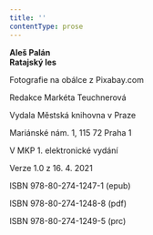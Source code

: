 ```yaml
---
title: ''
contentType: prose
---
```


<section>

**Aleš Palán  
Ratajský les**

</section>

<section>

Fotografie na obálce z Pixabay.com

Redakce Markéta Teuchnerová

</section>

<section>

Vydala Městská knihovna v Praze

Mariánské nám. 1, 115 72 Praha 1

</section>

<section>

V MKP 1. elektronické vydání

Verze 1.0 z 16. 4. 2021

</section>

<section>

ISBN 978-80-274-1247-1 (epub)

ISBN 978-80-274-1248-8 (pdf)

ISBN 978-80-274-1249-5 (prc)

</section>
